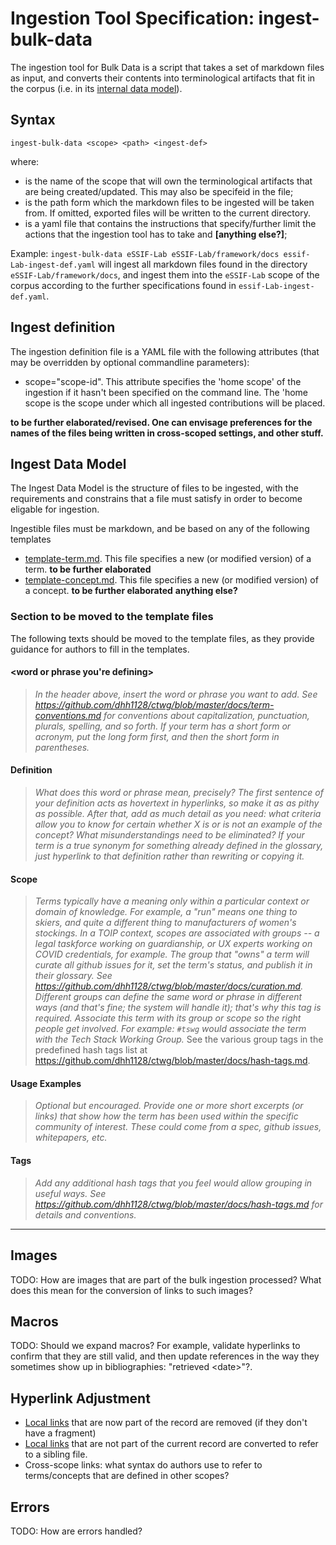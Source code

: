 # Ingestion Tool Specification: ingest-bulk-data

The ingestion tool for Bulk Data is a script that takes a set of markdown files as input, and converts their contents into terminological artifacts that fit in the corpus (i.e. in its [internal data model](internal-data-model.md)). 

## Syntax

```
ingest-bulk-data <scope> <path> <ingest-def>
```
where:

- <scope> is the name of the scope that will own the terminological artifacts that are being created/updated. This may also be specifeid in the <ingest-def> file;
- <path> is the path form which the markdown files to be ingested will be taken from. If omitted, exported files will be written to the current directory.
- <ingest-def> is a yaml file that contains the instructions that specify/further limit the actions that the ingestion tool has to take and **[anything else?]**;

Example: `ingest-bulk-data eSSIF-Lab eSSIF-Lab/framework/docs essif-Lab-ingest-def.yaml` will ingest all markdown files found in the directory `eSSIF-Lab/framework/docs`, and ingest them into the `eSSIF-Lab` scope of the corpus according to the further specifications found in `essif-Lab-ingest-def.yaml`.

## Ingest definition

The ingestion definition file is a YAML file with the following attributes (that may be overridden by optional commandline parameters):

- scope="scope-id". This attribute specifies the 'home scope' of the ingestion if it hasn't been specified on the command line. The 'home scope is the scope under which all ingested contributions will be placed.

**to be further elaborated/revised. One can envisage preferences for the names of the files being written in cross-scoped settings, and other stuff.**

## Ingest Data Model

The Ingest Data Model is the structure of files to be ingested, with the requirements and constrains that a file must satisfy in order to become eligable for ingestion.

Ingestible files must be markdown, and be based on any of the following templates

- [template-term.md](reference_needed). This file specifies a new (or modified version) of a term. **to be further elaborated**
- [template-concept.md](reference_needed). This file specifies a new (or modified version) of a concept. **to be further elaborated**
**anything else?**

### Section to be moved to the template files

The following texts should be moved to the template files, as they provide guidance for authors to fill in the templates.

#### <word or phrase you're defining>
>_In the header above, insert the word or phrase you want to add. See https://github.com/dhh1128/ctwg/blob/master/docs/term-conventions.md for conventions about capitalization, punctuation, plurals, spelling, and so forth. If your term has a short form or acronym, put the long form first, and then the short form in parentheses._

#### Definition
>_What does this word or phrase mean, precisely? The first sentence of your definition acts as hovertext in hyperlinks, so make it as as pithy as possible. After that, add as much detail as you need: what criteria allow you to know for certain whether X is or is not an example of the concept? What misunderstandings need to be eliminated? If your term is a true synonym for something already defined in the glossary, just hyperlink to that definition rather than rewriting or copying it._

#### Scope
>_Terms typically have a meaning only within a particular context or domain of knowledge. For example, a "run" means one thing to skiers, and quite a different thing to manufacturers of women's stockings. In a TOIP context, scopes are associated with groups -- a legal taskforce working on guardianship, or UX experts working on COVID credentials, for example. The group that "owns" a term will curate all github issues for it, set the term's status, and publish it in their glossary. See https://github.com/dhh1128/ctwg/blob/master/docs/curation.md. Different groups can define the same word or phrase in different ways (and that's fine; the system will handle it); that's why this tag is required. Associate this term with its group or scope so the right people get involved. For example: `#tswg` would associate the term with the Tech Stack Working Group._ See the various group tags in the predefined hash tags list at https://github.com/dhh1128/ctwg/blob/master/docs/hash-tags.md.

#### Usage Examples
>_Optional but encouraged. Provide one or more short excerpts (or links) that show how the term has been used within the specific community of interest. These could come from a spec, github issues, whitepapers, etc._

#### Tags
>_Add any additional hash tags that you feel would allow grouping in useful ways. See https://github.com/dhh1128/ctwg/blob/master/docs/hash-tags.md for details and conventions._

<hr/>

## Images
TODO: How are images that are part of the bulk ingestion processed? What does this mean for the conversion of links to such images? 

## Macros
TODO: Should we expand macros? For example, validate hyperlinks to confirm that they are still valid, and then update references in the way they sometimes show up in bibliographies: "retrieved &lt;date&gt;"?.

## Hyperlink Adjustment
* [Local links](hyperlinks.md#local-links) that are now part of the record are removed (if they don't have a fragment)
* [Local links](hyperlinks.md#local-links) that are not part of the current record are converted to refer to a sibling file.
* Cross-scope links: what syntax do authors use to refer to terms/concepts that are defined in other scopes?

## Errors
TODO: How are errors handled?

